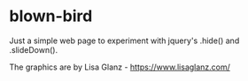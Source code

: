 # blown-bird

Just a simple web page to experiment with jquery's .hide() and .slideDown().

The graphics are by Lisa Glanz - https://www.lisaglanz.com/
